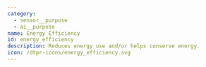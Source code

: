 ```yaml
---
category:
  - sensor__purpose
  - ai__purpose
name: Energy Efficiency
id: energy_efficiency
description: Reduces energy use and/or helps conserve energy.
icon: /dtpr-icons/energy_efficiency.svg
---
```


